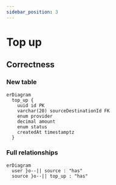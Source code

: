 ```yaml
---
sidebar_position: 3
---
```


# Top up

## Correctness

### New table

```mermaid
erDiagram
  top_up {
    uuid id PK
    varchar(20) sourceDestinationId FK
    enum provider
    decimal amount
    enum status
    createdAt timestamptz
  }
```

### Full relationships

```mermaid
erDiagram
  user }o--|| source : "has"
  source }o--|| top_up : "has"
```
